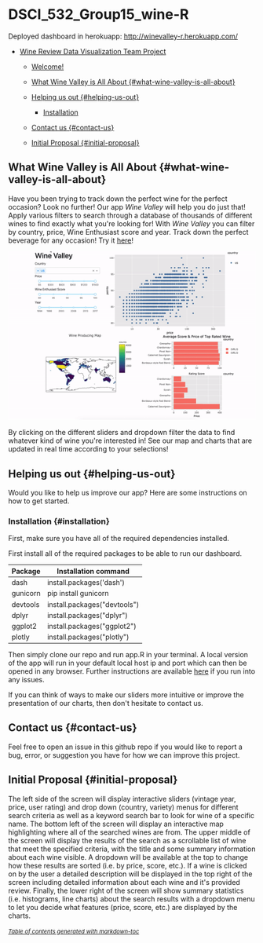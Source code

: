# DSCI\_532\_Group15\_wine-R

Deployed dashboard in herokuapp: <http://winevalley-r.herokuapp.com/>

-   [Wine Review Data Visualization Team Project](#wine-review-data-visualization-team-project)

    -   [Welcome!](#welcome-)

    -   [What Wine Valley is All About {\#what-wine-valley-is-all-about}](#what-wine-valley-is-all-about---what-wine-valley-is-all-about-)

    -   [Helping us out {\#helping-us-out}](#helping-us-out---helping-us-out-)

        -   [Installation](#installation)

    -   [Contact us {\#contact-us}](#contact-us---contact-us-)

    -   [Initial Proposal {\#initial-proposal}](#initial-proposal---initial-proposal-)

## What Wine Valley is All About {#what-wine-valley-is-all-about}

Have you been trying to track down the perfect wine for the perfect occasion? Look no further! Our app *Wine Valley* will help you do just that! Apply various filters to search through a database of thousands of different wines to find exactly what you're looking for! With *Wine Valley* you can filter by country, price, Wine Enthusiast score and year. Track down the perfect beverage for any occasion! Try it [here](http://winevalley-r.herokuapp.com/)!

![](image/dashboard_gif.gif)

By clicking on the different sliders and dropdown filter the data to find whatever kind of wine you're interested in! See our map and charts that are updated in real time according to your selections!

## Helping us out {#helping-us-out}

Would you like to help us improve our app? Here are some instructions on how to get started.

### Installation {#installation}

First, make sure you have all of the required dependencies installed.

First install all of the required packages to be able to run our dashboard.

| Package  | Installation command         |
|----------|------------------------------|
| dash     | install.packages('dash')     |
| gunicorn | pip install gunicorn         |
| devtools | install.packages("devtools") |
| dplyr    | install.packages("dplyr")    |
| ggplot2  | install.packages("ggplot2")  |
| plotly   | install.packages("plotly")   |

Then simply clone our repo and run app.R in your terminal. A local version of the app will run in your default local host ip and port which can then be opened in any browser. Further instructions are available [here](https://dashr.plotly.com/deployment) if you run into any issues.

If you can think of ways to make our sliders more intuitive or improve the presentation of our charts, then don't hesitate to contact us.

## Contact us {#contact-us}

Feel free to open an issue in this github repo if you would like to report a bug, error, or suggestion you have for how we can improve this project.

## Initial Proposal {#initial-proposal}

The left side of the screen will display interactive sliders (vintage year, price, user rating) and drop down (country, variety) menus for different search criteria as well as a keyword search bar to look for wine of a specific name. The bottom left of the screen will display an interactive map highlighting where all of the searched wines are from. The upper middle of the screen will display the results of the search as a scrollable list of wine that meet the specified criteria, with the title and some summary information about each wine visible. A dropdown will be available at the top to change how these results are sorted (i.e. by price, score, etc.). If a wine is clicked on by the user a detailed description will be displayed in the top right of the screen including detailed information about each wine and it's provided review. Finally, the lower right of the screen will show summary statistics (i.e. histograms, line charts) about the search results with a dropdown menu to let you decide what features (price, score, etc.) are displayed by the charts.

<small><i><a href='http://ecotrust-canada.github.io/markdown-toc/'>Table of contents generated with markdown-toc</a></i></small>
